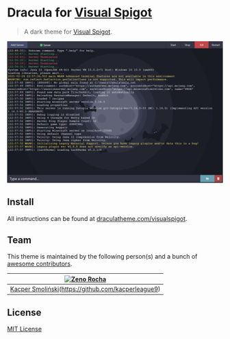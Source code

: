 # Dracula for [Visual Spigot](https://www.spigotmc.org/resources/visual-spigot.87912/)

> A dark theme for [Visual Spigot](https://www.spigotmc.org/resources/visual-spigot.87912/).

![Screenshot](./screenshot.png)

## Install

All instructions can be found at [draculatheme.com/visualspigot](https://draculatheme.com/x).

## Team

This theme is maintained by the following person(s) and a bunch of [awesome contributors](https://github.com/dracula/template/graphs/contributors).

[![Zeno Rocha](https://github.com/zenorocha.png?size=100)](https://github.com/zenorocha) |
--- |
[Kacper Smoliński](https://github.com/kacperleague9.png?size=100)(https://github.com/kacperleague9) |

## License

[MIT License](./LICENSE)
